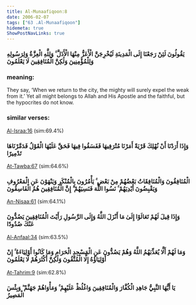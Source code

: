 ```yaml
---
title: Al-Munaafiqoon:8
date: 2006-02-07
tags: ["63 .Al-Munaafiqoon"]
hidemeta: true 
ShowPostNavLinks: true 
---
```

### يَقُولُونَ لَئِنْ رَجَعْنَا إِلَى الْمَدِينَةِ لَيُخْرِجَنَّ الْأَعَزُّ مِنْهَا الْأَذَلَّ ۚ وَلِلَّهِ الْعِزَّةُ وَلِرَسُولِهِ وَلِلْمُؤْمِنِينَ وَلَٰكِنَّ الْمُنَافِقِينَ لَا يَعْلَمُونَ
### meaning: 
They say, ‘When we return to the city, the mighty will surely expel the weak from it.’ Yet all might belongs to Allah and His Apostle and the faithful, but the hypocrites do not know.
### similar verses: 

[Al-Israa:16](/17/16) (sim:69.4%)

### وَإِذَا أَرَدْنَا أَنْ نُهْلِكَ قَرْيَةً أَمَرْنَا مُتْرَفِيهَا فَفَسَقُوا فِيهَا فَحَقَّ عَلَيْهَا الْقَوْلُ فَدَمَّرْنَاهَا تَدْمِيرًا

[At-Tawba:67](/9/67) (sim:64.6%)

### الْمُنَافِقُونَ وَالْمُنَافِقَاتُ بَعْضُهُمْ مِنْ بَعْضٍ ۚ يَأْمُرُونَ بِالْمُنْكَرِ وَيَنْهَوْنَ عَنِ الْمَعْرُوفِ وَيَقْبِضُونَ أَيْدِيَهُمْ ۚ نَسُوا اللَّهَ فَنَسِيَهُمْ ۗ إِنَّ الْمُنَافِقِينَ هُمُ الْفَاسِقُونَ

[An-Nisaa:61](/4/61) (sim:64.1%)

### وَإِذَا قِيلَ لَهُمْ تَعَالَوْا إِلَىٰ مَا أَنْزَلَ اللَّهُ وَإِلَى الرَّسُولِ رَأَيْتَ الْمُنَافِقِينَ يَصُدُّونَ عَنْكَ صُدُودًا

[Al-Anfaal:34](/8/34) (sim:63.5%)

### وَمَا لَهُمْ أَلَّا يُعَذِّبَهُمُ اللَّهُ وَهُمْ يَصُدُّونَ عَنِ الْمَسْجِدِ الْحَرَامِ وَمَا كَانُوا أَوْلِيَاءَهُ ۚ إِنْ أَوْلِيَاؤُهُ إِلَّا الْمُتَّقُونَ وَلَٰكِنَّ أَكْثَرَهُمْ لَا يَعْلَمُونَ

[At-Tahrim:9](/66/9) (sim:62.8%)

### يَا أَيُّهَا النَّبِيُّ جَاهِدِ الْكُفَّارَ وَالْمُنَافِقِينَ وَاغْلُظْ عَلَيْهِمْ ۚ وَمَأْوَاهُمْ جَهَنَّمُ ۖ وَبِئْسَ الْمَصِيرُ
